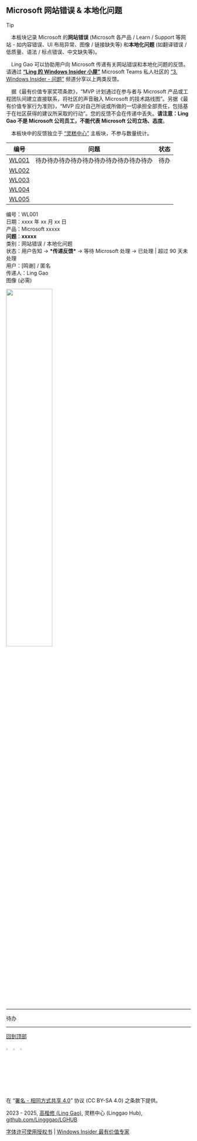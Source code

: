 <SPAN ID = 'HEAD'/>

## Microsoft 网站错误 & 本地化问题

> [!TIP]
>
> &emsp;本板块记录 Microsoft 的**网站错误** (Microsoft 各产品 / Learn / Support 等网站 - 如内容错误、UI 布局异常、图像 / 链接缺失等) 和**本地化问题** (如翻译错误 / 低质量、语法 / 标点错误、中文缺失等)。
>
> &emsp;Ling Gao 可以协助用户向 Microsoft 传递有关网站错误和本地化问题的反馈。请通过 [**“Ling 的 Windows Insider 小屋”**](https://teams.live.com/l/community/FEAd0AVp_B_pTH5Zhg) Microsoft Teams 私人社区的 [“3. Windows Insider - 问题”](https://teams.live.com/l/community/FEAd0AVp_B_pTH5Zhg) 频道分享以上两类反馈。
>
> &emsp;据《最有价值专家奖项条款》，“MVP 计划通过在参与者与 Microsoft 产品或工程团队间建立直接联系，将社区的声音融入 Microsoft 的技术路线图”。另据《最有价值专家行为准则》，“MVP 应对自己所说或所做的一切承担全部责任，包括基于在社区获得的建议所采取的行动”。您的反馈不会在传递中丢失。**请注意：Ling Gao 不是 Microsoft 公司员工，不能代表 Microsoft 公司立场、态度**。
>
> &emsp;本板块中的反馈独立于 [“灵糕中心”](https://github.com/Lingggao/LGHUB) 主板块，不参与数量统计。

|      编号       |                   问题                   | 状态 |
| :-------------: | :--------------------------------------: | :--: |
| [WL001](#WL001) | 待办待办待办待办待办待办待办待办待办待办 | 待办 |
| [WL002](#WL002) |                                          |      |
| [WL003](#WL003) |                                          |      |
| [WL004](#WL004) |                                          |      |
| [WL005](#WL005) |                                          |      |

<SPAN ID = 'WL001'/>编号：WL001  
日期：xxxx 年 xx 月 xx 日  
产品：Microsoft xxxxx  
**问题**：**xxxxx**  
类别：网站错误 / 本地化问题  
状态：用户告知 → **\*传递反馈\*** → 等待 Microsoft 处理 → 已处理 | 超过 90 天未处理  
用户：[鸣谢] / 匿名  
传递人：Ling Gao  
图像 (必需)

<img src="" width = "50%" />

---

待办

---

[回到顶部](#HEAD)

<img src="https://mirrors.creativecommons.org/presskit/icons/cc.xlarge.png" width = "3%" /> <img src="https://mirrors.creativecommons.org/presskit/icons/by.xlarge.png" width = "3%" /> <img src="https://mirrors.creativecommons.org/presskit/icons/sa.xlarge.png" width = "3%" />

在 “[署名 - 相同方式共享 4.0](https://creativecommons.org/licenses/by-sa/4.0/legalcode.zh-Hans)” 协议 (CC BY-SA 4.0) 之条款下提供。

2023 - 2025, [高楷修 (Ling Gao)](https://github.com/Lingggao), 灵糕中心 (Linggao Hub), [github.com/Lingggao/LGHUB](https://github.com/Lingggao/LGHUB)

[字体许可使用授权书](Images/字体许可使用授权书.png) | [Windows Insider 最有价值专家](https://github.com/Lingggao/LGHUB/blob/main/Images/Windows%20Insider%20MVP.png?raw=true)